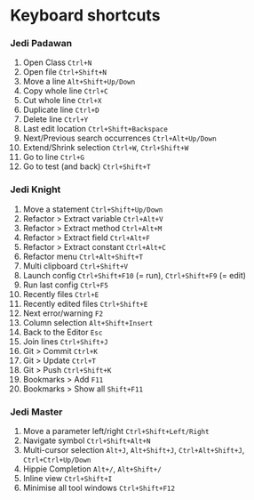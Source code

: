 # Keyboard shortcuts

### Jedi Padawan

1. Open Class `Ctrl+N`
1. Open file `Ctrl+Shift+N`
1. Move a line `Alt+Shift+Up/Down`
1. Copy whole line `Ctrl+C`
1. Cut whole line `Ctrl+X`
1. Duplicate line `Ctrl+D`
1. Delete line `Ctrl+Y`
1. Last edit location `Ctrl+Shift+Backspace`
1. Next/Previous search occurrences `Ctrl+Alt+Up/Down`
1. Extend/Shrink selection `Ctrl+W`, `Ctrl+Shift+W`
1. Go to line `Ctrl+G`
1. Go to test (and back) `Ctrl+Shift+T`

### Jedi Knight

1. Move a statement `Ctrl+Shift+Up/Down`
1. Refactor > Extract variable `Ctrl+Alt+V`
1. Refactor > Extract method `Ctrl+Alt+M`
1. Refactor > Extract field `Ctrl+Alt+F`
1. Refactor > Extract constant `Ctrl+Alt+C`
1. Refactor menu `Ctrl+Alt+Shift+T`
1. Multi clipboard `Ctrl+Shift+V`
1. Launch config `Ctrl+Shift+F10` (= run), `Ctrl+Shift+F9` (= edit)
1. Run last config `Ctrl+F5`
1. Recently files `Ctrl+E`
1. Recently edited files `Ctrl+Shift+E`
1. Next error/warning `F2`
1. Column selection `Alt+Shift+Insert`
1. Back to the Editor `Esc`
1. Join lines `Ctrl+Shift+J`
1. Git > Commit `Ctrl+K`
1. Git > Update `Ctrl+T`
1. Git > Push `Ctrl+Shift+K`
1. Bookmarks > Add `F11`
1. Bookmarks > Show all `Shift+F11`

### Jedi Master

1. Move a parameter left/right `Ctrl+Shift+Left/Right`
1. Navigate symbol `Ctrl+Shift+Alt+N`
1. Multi-cursor selection `Alt+J`, `Alt+Shift+J`, `Ctrl+Alt+Shift+J`, `Ctrl+Ctrl+Up/Down`
1. Hippie Completion `Alt+/`, `Alt+Shift+/`
1. Inline view `Ctrl+Shift+I`
1. Minimise all tool windows `Ctrl+Shift+F12`
